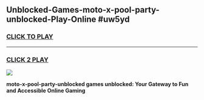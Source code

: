 
## Unblocked-Games-moto-x-pool-party-unblocked-Play-Online #uw5yd
<h3>
<a href="https://news.freeplayer.one?title=moto-x-pool-party-unblocked&ref=3">CLICK TO PLAY</a></h3>
<hr>

<h3>
<a href="https://news.freeplayer.one?title=moto-x-pool-party-unblocked&ref=3">CLICK 2 PLAY</a>
  
</h3>

<a href="https://news.freeplayer.one?title=moto-x-pool-party-unblocked&ref=3"><img src="https://clearcache.store/games.png"></a>


**moto-x-pool-party-unblocked games unblocked: Your Gateway to Fun and Accessible Online Gaming**
